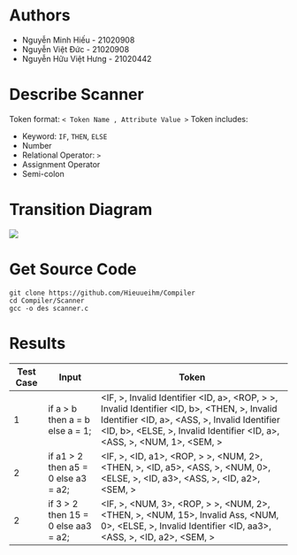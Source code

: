# Authors
- Nguyễn Minh Hiếu - 21020908
- Nguyễn Việt Đức - 21020908
- Nguyễn Hữu Việt Hưng - 21020442
# Describe Scanner
Token format: `< Token Name , Attribute Value >`
Token includes: 
- Keyword: `IF`, `THEN`, `ELSE`
- Number
- Relational Operator: `>`
- Assignment Operator
- Semi-colon

# Transition Diagram
<img src="https://github.com/Hieuueihm/Compiler/assets/95173069/892ac0d0-28b7-48fe-a736-102bf9788ba4" />

# Get Source Code
```
git clone https://github.com/Hieuueihm/Compiler
cd Compiler/Scanner
gcc -o des scanner.c
```
# Results
| Test Case     	| Input         									|	Token    				|
| ------------- 	| ------------- 									| -------- 					|
| 1             		| if a > b then a = b else a = 1;       	| <IF, >, Invalid Identifier <ID, a>, <ROP, > >, Invalid Identifier <ID, b>, <THEN, >, Invalid Identifier <ID, a>, <ASS, >, Invalid Identifier <ID, b>, <ELSE, >, Invalid Identifier <ID, a>, <ASS, >, <NUM, 1>, <SEM, >|
| 2             		| if a1 > 2 then a5	= 0 else a3 = a2;| <IF, >,  <ID, a1>, <ROP, > >,  <NUM, 2>, <THEN, >, <ID, a5>, <ASS, >,  <NUM, 0>, <ELSE, >, <ID, a3>, <ASS, >, <ID, a2>, <SEM, >|
| 2             		|if 3 > 2 then 15 = 0 else aa3 = a2;| <IF, >, <NUM, 3>, <ROP, > >, <NUM, 2>, <THEN, >,  <NUM, 15>, Invalid Ass, <NUM, 0>, <ELSE, >, Invalid Identifier <ID, aa3>, <ASS, >, <ID, a2>, <SEM, >
